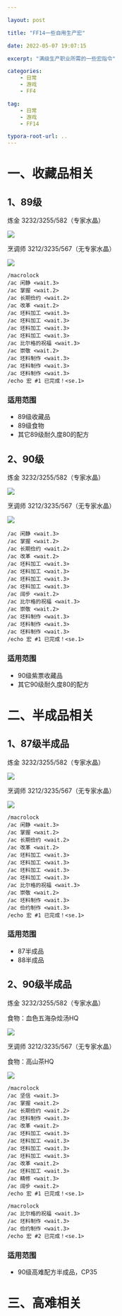 ```yaml
---

layout: post

title: "FF14一些自用生产宏"

date: 2022-05-07 19:07:15

excerpt: "满级生产职业所需的一些宏指令"

categories: 
	- 日常
	- 游戏
	- FF4

tag: 
	- 日常
	- 游戏
	- FF14

typora-root-url: ..
---
```






# 一、收藏品相关

## 1、89级

炼金 3232/3255/582（专家水晶）

![](/images/posts/ff14tools/89白票.png)

烹调师 3212/3235/567（无专家水晶）

![](/images/posts/ff14tools/89白票（无水晶）.png)

```
/macrolock
/ac 闲静 <wait.3>
/ac 掌握 <wait.2>
/ac 长期俭约 <wait.2>
/ac 改革 <wait.2>
/ac 坯料加工 <wait.3>
/ac 坯料加工 <wait.3>
/ac 坯料加工 <wait.3>
/ac 坯料加工 <wait.3>
/ac 比尔格的祝福 <wait.3>
/ac 崇敬 <wait.2>
/ac 坯料制作 <wait.3>
/ac 坯料制作 <wait.3>
/ac 坯料制作 <wait.3>
/echo 宏 #1 已完成！<se.1>
```

### 适用范围

- 89级收藏品
- 89级食物
- 其它89级耐久度80的配方



## 2、90级

炼金 3232/3255/582（专家水晶）

![](/images/posts/ff14tools/90白票.png)

烹调师 3212/3235/567（无专家水晶）

![](/images/posts/ff14tools/90紫票（无水晶）.png)

```
/ac 闲静 <wait.3>
/ac 掌握 <wait.2>
/ac 长期俭约 <wait.2>
/ac 改革 <wait.2>
/ac 坯料加工 <wait.3>
/ac 坯料加工 <wait.3>
/ac 坯料加工 <wait.3>
/ac 坯料加工 <wait.3>
/ac 阔步 <wait.2>
/ac 比尔格的祝福 <wait.3>
/ac 崇敬 <wait.2>
/ac 坯料制作 <wait.3>
/ac 坯料制作 <wait.3>
/ac 坯料制作 <wait.3>
/echo 宏 #1 已完成！<se.1>
```

### 适用范围

- 90级紫票收藏品
- 其它90级耐久度80的配方



# 二、半成品相关

## 1、87级半成品

炼金 3232/3255/582（专家水晶）

![](/images/posts/ff14tools/87半成品.png)

烹调师 3212/3235/567（无专家水晶）

![](/images/posts/ff14tools/87半成品（无水晶）.png)

```
/macrolock
/ac 闲静 <wait.3>
/ac 掌握 <wait.2>
/ac 长期俭约 <wait.2>
/ac 改革 <wait.2>
/ac 坯料加工 <wait.3>
/ac 坯料加工 <wait.3>
/ac 坯料加工 <wait.3>
/ac 坯料加工 <wait.3>
/ac 比尔格的祝福 <wait.3>
/ac 崇敬 <wait.2>
/ac 坯料制作 <wait.3>
/ac 俭约制作 <wait.3>
/echo 宏 #1 已完成！<se.1>
```

### 适用范围

- 87半成品
- 88半成品



## 2、90级半成品

炼金 3232/3255/582（专家水晶）

食物：血色五海杂烩汤HQ

![](/images/posts/ff14tools/90半成品.png)

烹调师 3212/3235/567（无专家水晶）

食物：高山茶HQ

![](/images/posts/ff14tools/90半成品（无水晶）.png)

```
/macrolock
/ac 坚信 <wait.3>
/ac 掌握 <wait.2>
/ac 长期俭约 <wait.2>
/ac 坯料制作 <wait.3>
/ac 改革 <wait.2>
/ac 坯料加工 <wait.3>
/ac 坯料加工 <wait.3>
/ac 坯料加工 <wait.3>
/ac 坯料加工 <wait.3>
/ac 改革 <wait.2>
/ac 坯料加工 <wait.3>
/ac 精修 <wait.3>
/ac 阔步 <wait.2>
/echo 宏 #1 已完成！<se.1>
```

```
/macrolock
/ac 比尔格的祝福 <wait.3>
/ac 坯料制作 <wait.3>
/ac 俭约制作 <wait.3>
/echo 宏 #2 已完成！<se.1>
```

### 适用范围

- 90级高难配方半成品，CP35

# 三、高难相关

